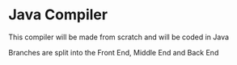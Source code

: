# Java Compiler

This compiler will be made from scratch and will be coded in Java

Branches are split into the Front End, Middle End and Back End
